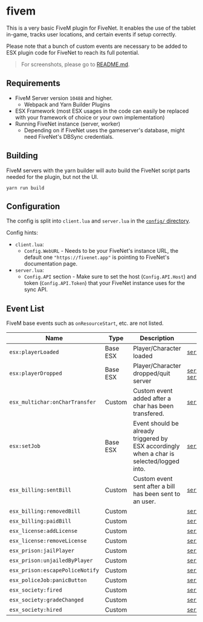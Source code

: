# fivem

This is a very basic FiveM plugin for FiveNet.
It enables the use of the tablet in-game, tracks user locations, and certain events if setup correctly.

Please note that a bunch of custom events are necessary to be added to ESX plugin code for FiveNet to reach its full potential.

> For screenshots, please go to [README.md](../../README.md#fivem-plugin).

## Requirements

* FiveM Server version `10488` and higher.
    * Webpack and Yarn Builder Plugins
* ESX Framework (most ESX usages in the code can easily be replaced with your framework of choice or your own implementation)
* Running FiveNet instance (server, worker)
    * Depending on if FiveNet uses the gameserver's database, might need FiveNet's DBSync credentials.

## Building

FiveM servers with the yarn builder will auto build the FiveNet script parts needed for the plugin, but not the UI.

```console
yarn run build
```

## Configuration

The config is split into `client.lua` and `server.lua` in the [`config/` directory](config/).

Config hints:

* `client.lua`:
    * `Config.WebURL` - Needs to be your FiveNet's instance URL, the default one `"https://fivenet.app"` is pointing to FiveNet's documentation page.
* `server.lua`:
    * `Config.API` section - Make sure to set the host (`Config.API.Host`) and token (`Config.API.Token`) that your FiveNet instance uses for the sync API.

## Event List

FiveM base events such as `onResourceStart`, etc. are not listed.

| Name                            | Type     | Description                                                                               | File                                                                                                       |
| ------------------------------- | -------- | ----------------------------------------------------------------------------------------- | ---------------------------------------------------------------------------------------------------------- |
| `esx:playerLoaded`              | Base ESX | Player/Character loaded                                                                   | [`server/events/player_props.lua`](server/events/player_props.lua)                                         |
| `esx:playerDropped`             | Base ESX | Player/Character dropped/quit server                                                      | [`server/tracking.lua`](server/tracking.lua), [`server/events/timeclock.lua`](server/events/timeclock.lua) |
| `esx_multichar:onCharTransfer`  | Custom   | Custom event added after a char has been transfered.                                      | [`server/events/char_transfer.lua`](server/events/char_transfer.lua)                                       |
| `esx:setJob`                    | Base ESX | Event should be already triggered by ESX accordingly when a char is selected/logged into. | [`server/events/timeclock.lua`](server/events/timeclock.lua)                                               |
| `esx_billing:sentBill`          | Custom   | Custom event sent after a bill has been sent to an user.                                  | [`server/events/billing.lua`](server/events/billing.lua)                                                   |
| `esx_billing:removedBill`       | Custom   |                                                                                           | [`server/events/billing.lua`](server/events/billing.lua)                                                   |
| `esx_billing:paidBill`          | Custom   |                                                                                           | [`server/events/billing.lua`](server/events/billing.lua)                                                   |
| `esx_license:addLicense`        | Custom   |                                                                                           | [`server/events/licenses.lua`](server/events/licenses.lua)                                                 |
| `esx_license:removeLicense`     | Custom   |                                                                                           | [`server/events/licenses.lua`](server/events/licenses.lua)                                                 |
| `esx_prison:jailPlayer`         | Custom   |                                                                                           | [`server/events/police.lua`](server/events/police.lua)                                                     |
| `esx_prison:unjailedByPlayer`   | Custom   |                                                                                           | [`server/events/police.lua`](server/events/police.lua)                                                     |
| `esx_prison:escapePoliceNotify` | Custom   |                                                                                           | [`server/events/police.lua`](server/events/police.lua)                                                     |
| `esx_policeJob:panicButton`     | Custom   |                                                                                           | [`server/events/police.lua`](server/events/police.lua)                                                     |
| `esx_society:fired`             | Custom   |                                                                                           | [`server/events/society.lua`](server/events/society.lua)                                                   |
| `esx_society:gradeChanged`      | Custom   |                                                                                           | [`server/events/society.lua`](server/events/society.lua)                                                   |
| `esx_society:hired`             | Custom   |                                                                                           | [`server/events/society.lua`](server/events/society.lua)                                                   |

